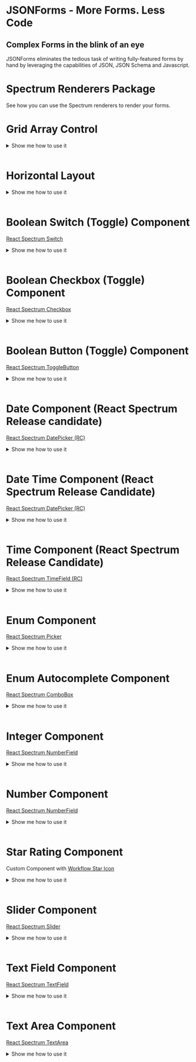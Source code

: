 # JSONForms - More Forms. Less Code

## Complex Forms in the blink of an eye

JSONForms eliminates the tedious task of writing fully-featured forms by hand by leveraging the capabilities of JSON, JSON Schema and Javascript.

# Spectrum Renderers Package

See how you can use the Spectrum renderers to render your forms.

# Grid Array Control

<details>
  <summary>Show me how to use it</summary>

### UI Schema and Custom options

```json
{
  "type": "Control",
  "scope": "#/properties/myArray",
  "options": {
    "addButtonLabel": "Add item",
    "addButtonLabelType": "tooltip",
    "addButtonPosition": "top"
  }
}
```

#### Custom Options Overview

| Option               | Required | Default (Option not used) | Values                | Description                                       |
| -------------------- | -------- | ------------------------- | --------------------- | ------------------------------------------------- |
| "addButtonLabel"     | no       | "Add to \${label}"        | String                | Custom add Button Label.                          |
| "addButtonLabelType" | no       | "tooltip"                 | "tooltip" or "inline" | Whether the Label should be inline or as tooltip. |
| "addButtonPosition"  | no       | "top"                     | "top" or "bottom"     | Position of the add Button.                       |

</details>
<br/>

# Horizontal Layout

<details>
  <summary>Show me how to use it</summary>

### UI Schema and Custom options

```json
{
  "type": "HorizontalLayout",
  "elements": [ ... ],
  "options": {
    "spacing": [3, 1]
  }
}
```

#### Custom Options Overview

| Option    | Required | Default (Option not used) | Values          | Description                 |
| --------- | -------- | ------------------------- | --------------- | --------------------------- |
| "spacing" | no       | 1                         | Array of Number | flex-grow for each element. |

</details>
<br/>

# Boolean Switch (Toggle) Component

[React Spectrum Switch](https://react-spectrum.adobe.com/react-spectrum/Switch.html)

<details>
  <summary>Show me how to use it</summary>

### Schema

```json
{
  "type": "object",
  "properties": {
    "switch": {
      "type": "boolean",
      "default": true
    }
  },
  "required": ["switch"] //If it should be required
}
```

#### Custom Options Overview

| Option    | Required | Default (Option not used) | Values    | Description                                          |
| --------- | -------- | ------------------------- | --------- | ---------------------------------------------------- |
| "type"    | yes      | null                      | "boolean" | Must be Boolean.                                     |
| "default" | no       | null                      | Boolean   | Default Value (will be inserted only at rendertime). |

### UI Schema and Custom options

```json
{
  "type": "HorizontalLayout", //or any other layout
  "elements": [
    {
      "type": "Control",
      "scope": "#/properties/switch",
      "label": "Switch Component", //Optional Label, default label is the property name, in this example it would be Switch
      "options": {
        "focus": true,
        "isEmphasized": false,
        "toggle": true
      }
    }
  ]
}
```

#### Custom Options Overview

| Option         | Required | Default (Option not used)        | Values        | Description                                   |
| -------------- | -------- | -------------------------------- | ------------- | --------------------------------------------- |
| "focus"        | no       | false                            | true or false | If true it will be focused after it rendered. |
| "isEmphasized" | no       | false                            | true or false | Changes the appearance.                       |
| "toggle"       | yes      | Without "toggle" it's a Checkbox | true or false | If true the Component will be a toggle.       |

</details>
<br/>

# Boolean Checkbox (Toggle) Component

[React Spectrum Checkbox](https://react-spectrum.adobe.com/react-spectrum/RadioGroup.html)

<details>
  <summary>Show me how to use it</summary>

### Schema

```json
{
  "type": "object",
  "properties": {
    "checkbox": {
      "default": true,
      "type": "boolean"
    }
  },
  "required": ["checkbox"] //If it should be required
}
```

#### Custom Options Overview

| Option    | Required | Default (Option not used) | Values  | Description                                          |
| --------- | -------- | ------------------------- | ------- | ---------------------------------------------------- |
| "default" | no       | null                      | Boolean | Default Value (will be inserted only at rendertime). |
| "type"    | yes      | null                      | String  | Must be provided.                                    |

#### Custom Options Overview

| Option | Required | Default (Option not used) | Values    | Description      |
| ------ | -------- | ------------------------- | --------- | ---------------- |
| "type" | yes      | null                      | "boolean" | Must be Boolean. |

### UI Schema and Custom options

```json
{
  "type": "HorizontalLayout", //or any other layout
  "elements": [
    {
      "type": "Control",
      "scope": "#/properties/checkbox",
      "label": "Checkbox Component", //Optional Label, default label is the property name, in this example it would be Checkbox
      "options": {
        "focus": true,
        "isEmphasized": false
      }
    }
  ]
}
```

#### Custom Options Overview

| Option         | Required | Default (Option not used) | Values        | Description                                   |
| -------------- | -------- | ------------------------- | ------------- | --------------------------------------------- |
| "focus"        | no       | false                     | true or false | If true it will be focused after it rendered. |
| "isEmphasized" | no       | false                     | true or false | Changes the appearance.                       |

</details>
<br/>

# Boolean Button (Toggle) Component

[React Spectrum ToggleButton](https://react-spectrum.adobe.com/react-spectrum/ToggleButton.html)

<details>
  <summary>Show me how to use it</summary>

### Schema

```json
{
  "type": "object",
  "properties": {
    "booleanButton": {
      "type": "boolean",
      "default": true
    }
  },
  "required": ["booleanButton"] //If it should be required
}
```

#### Custom Options Overview

| Option    | Required | Default (Option not used) | Values    | Description                                          |
| --------- | -------- | ------------------------- | --------- | ---------------------------------------------------- |
| "type"    | yes      | null                      | "boolean" | Must be Boolean.                                     |
| "default" | no       | null                      | Boolean   | Default Value (will be inserted only at rendertime). |

### UI Schema and Custom options

```json
{
  "type": "HorizontalLayout", //or any other layout
  "elements": [
    {
      "type": "Control",
      "scope": "#/properties/switch",
      "label": "Switch Component", //Optional Label, default label is the property name, in this example it would be Switch
      "options": {
        "button": true,
        "focus": true,
        "isEmphasized": false,
        "isQuiet": false,
        "staticColor": "white"
      }
    }
  ]
}
```

#### Custom Options Overview

| Option         | Required | Default (Option not used)        | Values             | Description                                                                              |
| -------------- | -------- | -------------------------------- | ------------------ | ---------------------------------------------------------------------------------------- |
| "button"       | yes      | Without "button" it's a Checkbox | true or false      | If true the Component will be a Button.                                                  |
| "focus"        | no       | false                            | true or false      | If true it will be focused after it rendered.                                            |
| "isEmphasized" | no       | false                            | true or false      | Changes the appearance.                                                                  |
| "isQuiet"      | no       | false                            | true or false      | Changes the appearance.                                                                  |
| "staticColor"  | no       | false                            | "white" or "black" | The static color style to apply. Useful when the button appears over a color background. |

</details>
<br/>

# Date Component (React Spectrum Release candidate)

[React Spectrum DatePicker (RC)](https://reactspectrum.blob.core.windows.net/reactspectrum/91ca94fe52840b7a32b961ec08208f5fbdf65697/docs/react-spectrum/DatePicker.html)

<details>
  <summary>Show me how to use it</summary>

## How to use it

### Schema

```json
{
  "type": "object",
  "properties": {
    "date": {
      "default": "2022-03-01",
      "type": "string",
      "format": "date"
    }
  },
  "required": ["date"] //If it should be required
}
```

#### Custom Options Overview

| Option    | Required | Default (Option not used) | Values          | Description                                          |
| --------- | -------- | ------------------------- | --------------- | ---------------------------------------------------- |
| "default" | no       | null                      | Date (ISO 8601) | Default Value (will be inserted only at rendertime). |
| "format"  | yes      | null                      | "date"          | Must be Date, else it's a string.                    |
| "type"    | yes      | null                      | "string"        | Must be String.                                      |

### UI Schema and Custom options

```json
UI Schema
{
  "type": "HorizontalLayout", //or any other layout
  "elements": [
    {
      "type": "Control",
      "scope": "#/properties/date",
      "label": "Date Component", //Optional Label, default label is the property name, in this example it would be Date
      "options": {
            "description": "Custom description",
            "erroMessage": "Custom error message",
            "focus": true,
            "hideTimeZone": true,
            "isQuiet": true,
            "labelAlign": "end",
            "labelPosition": "top",
            "locale": "ja-Jpan-JP-u-ca-japanese-hc-h12",
            "maxValue": "2022-12-31",
            "maxVisibleMonths": 3,
            "minValue": "today",
            "necessityIndicator": "label",
            "trim": false
      }
    }
  ]
}
```

#### Custom Options Overview

| Option               | Required | Default (Option not used) | Values                                                                                                                               | Description                                                                                                                       |
| -------------------- | -------- | ------------------------- | ------------------------------------------------------------------------------------------------------------------------------------ | --------------------------------------------------------------------------------------------------------------------------------- |
| "description"        | no       | null                      | String                                                                                                                               | A Description for your Date Component. Will be displayed if no error is displayed.                                                |
| "errorMessage"       | no       | null                      | String or false (no ErrorMessage)                                                                                                    | Create a Custom Error Message.                                                                                                    |
| "focus"              | no       | false                     | true or false                                                                                                                        | If true it will be focused after it rendered.                                                                                     |
| "hideTimeZone"       | no       | true                      | true or false                                                                                                                        | Hides Time Zone or not.                                                                                                           |
| "isQuiet"            | no       | false                     | true or false                                                                                                                        | Changes the appearance.                                                                                                           |
| "labelAlign"         | no       | "start"                   | "start" or "end"                                                                                                                     | Has only effect when labelPosition="top". Place the Label at the start or end of the control.                                     |
| "labelPosition"      | no       | "top"                     | "top" or "side"                                                                                                                      | Position of the Label.                                                                                                            |
| "locale"             | no       | "gregory"                 | String [See MDN for more Informations](https://developer.mozilla.org/en-US/docs/Web/JavaScript/Reference/Global_Objects/Intl/Locale) | Which Calendar should be used.                                                                                                    |
| "maxValue"           | no       | null                      | Date E.g. "2022-12-31" or "today"                                                                                                    | When the Value is above maxValue, a warning icon will be displayed inside the Component and you can't pick a Date after maxValue. |
| "maxVisibleMonths"   | no       | 1                         | Integer                                                                                                                              | How many Months should be displayed while Picking.                                                                                |
| "minValue"           | no       | null                      | Date E.g. "2022-12-31" or "today"                                                                                                    | When the Value is below minValue, a warning icon will be displayed inside the Component and you can't pick a Date befor minValue. |
| "necessityIndicator" | no       | false                     | "label", "icon" or false                                                                                                             | Decide if the necessity indicator should be displayed, icon = \*, label = "required" or "optional" in the Browser Language.       |
| "trim"               | no       | false                     | true or false                                                                                                                        | If false the Component uses 100% width, else the Component will be trimmed.                                                       |

</details>
<br/>

# Date Time Component (React Spectrum Release Candidate)

[React Spectrum DatePicker (RC)](https://reactspectrum.blob.core.windows.net/reactspectrum/91ca94fe52840b7a32b961ec08208f5fbdf65697/docs/react-spectrum/DatePicker.html)

<details>
  <summary>Show me how to use it</summary>

## How to use it

### Schema

```json
{
  "type": "object",
  "properties": {
    "dateTime": {
      "default": "2022-03-01T12:00:00",
      "type": "string",
      "format": "date-time"
    }
  },
  "required": ["dateTime"] //If it should be required
}
```

#### Custom Options Overview

| Option    | Required | Default (Option not used) | Values               | Description                                          |
| --------- | -------- | ------------------------- | -------------------- | ---------------------------------------------------- |
| "default" | no       | null                      | Date-Time (ISO 8601) | Default Value (will be inserted only at rendertime). |
| "format"  | yes      | null                      | "date-time"          | Must be Date-Time, else it's a string.               |
| "type"    | yes      | null                      | "string"             | Must be String.                                      |

### UI Schema and Custom options

```json
UI Schema
{
  "type": "HorizontalLayout", //or any other layout
  "elements": [
    {
      "type": "Control",
      "scope": "#/properties/dateTime",
      "label": "Date Time Component", //Optional Label, default label is the property name, in this example it would be Date Time
      "options": {
            "description": "Custom description",
            "erroMessage": "Custom error message",
            "focus": true,
            "granularity": "hour",
            "hideTimeZone": true,
            "hourCycle": "24",
            "isQuiet": true,
            "labelAlign": "end",
            "labelPosition": "top",
            "locale": "ja-Jpan-JP-u-ca-japanese-hc-h12",
            "maxValue": "2022-12-31",
            "maxVisibleMonths": 3,
            "minValue": "today",
            "necessityIndicator": "label",
            "trim": false
      }
    }
  ]
}
```

#### Custom Options Overview

| Option               | Required | Default (Option not used)   | Values                                                                                                                               | Description                                                                                                                       |
| -------------------- | -------- | --------------------------- | ------------------------------------------------------------------------------------------------------------------------------------ | --------------------------------------------------------------------------------------------------------------------------------- |
| "description"        | no       | null                        | String                                                                                                                               | A Description for your Date Time Component. Will be displayed if no error is displayed.                                           |
| "errorMessage"       | no       | null                        | String or false (no ErrorMessage)                                                                                                    | Create a Custom Error Message.                                                                                                    |
| "focus"              | no       | false                       | true or false                                                                                                                        | If true it will be focused after it rendered.                                                                                     |
| "granularity"        | no       | "minute"                    | "minute" or "hour"                                                                                                                   | Decide if you want only hours or hours and minutes.                                                                               |
| "hideTimeZone"       | no       | true                        | true or false                                                                                                                        | Hides Time Zone or not.                                                                                                           |
| "hourCycle"          | no       | Uses the Browser hour cycle | "12" or "24"                                                                                                                         | Decide if the User should use 12 or 24 hour format.                                                                               |
| "isQuiet"            | no       | false                       | true or false                                                                                                                        | Changes the appearance.                                                                                                           |
| "labelAlign"         | no       | "start"                     | "start" or "end"                                                                                                                     | Has only effect when labelPosition="top". Place the Label at the start or end of the control.                                     |
| "labelPosition"      | no       | "top"                       | "top" or "side"                                                                                                                      | Position of the Label.                                                                                                            |
| "locale"             | no       | "gregory"                   | String [See MDN for more Informations](https://developer.mozilla.org/en-US/docs/Web/JavaScript/Reference/Global_Objects/Intl/Locale) | Which Calendar should be used.                                                                                                    |
| "maxValue"           | no       | null                        | Date(Time), E.g. ("2022-12-31T23:59:59" or "2022-12-31") or "today"                                                                  | When the Value is above maxValue, a warning icon will be displayed inside the Component and you can't pick a Date after maxValue. |
| "maxVisibleMonths"   | no       | 1                           | Integer                                                                                                                              | How many Months should be displayed while Picking.                                                                                |
| "minValue"           | no       | null                        | Date(Time), E.g. ("2022-12-31T00:00:00" or "2022-12-31") or "today"                                                                  | When the Value is below minValue, a warning icon will be displayed inside the Component and you can't pick a Date befor minValue. |
| "necessityIndicator" | no       | false                       | "label", "icon" or false                                                                                                             | Decide if the necessity indicator should be displayed, icon = \*, label = "required" or "optional" in the Browser Language.       |
| "trim"               | no       | false                       | true or false                                                                                                                        | If false the Component uses 100% width, else the Component will be trimmed.                                                       |

</details>
<br/>

# Time Component (React Spectrum Release Candidate)

[React Spectrum TimeField (RC)](https://reactspectrum.blob.core.windows.net/reactspectrum/91ca94fe52840b7a32b961ec08208f5fbdf65697/docs/react-spectrum/TimeField.html)

<details>
  <summary>Show me how to use it</summary>

## How to use it

### Schema

```json
{
  "type": "object",
  "properties": {
    "time": {
      "default": "12:00",
      "type": "string",
      "format": "time"
    }
  },
  "required": ["time"] //If it should be required
}
```

#### Custom Options Overview

| Option    | Required | Default (Option not used) | Values          | Description                                          |
| --------- | -------- | ------------------------- | --------------- | ---------------------------------------------------- |
| "default" | no       | null                      | Time (ISO 8601) | Default Value (will be inserted only at rendertime). |
| "format"  | yes      | null                      | "time"          | Must be Time, else it's a string.                    |
| "type"    | yes      | null                      | "string"        | Must be String.                                      |

### UI Schema and Custom options

```json
UI Schema
{
  "type": "HorizontalLayout", //or any other layout
  "elements": [
    {
      "type": "Control",
      "scope": "#/properties/time",
      "label": "Time Component", //Optional Label, default label is the property name, in this example it would be Time
      "options": {
        "focus": true,
        "granularity": "hour",
        "hideTimeZone": true,
        "hourCycle": "24",
        "isQuiet": false,
        "labelAlign": "end",
        "labelPosition": "top",
        "locale": "ja-Jpan-JP-u-ca-japanese-hc-h12",
        "maxValue": "13:38",
        "minValue": "12:58",
        "necessityIndicator": "label",
        "trim": true
      }
    }
  ]
}
```

#### Custom Options Overview

| Option               | Required | Default (Option not used)   | Values                                                                                                                               | Description                                                                                                                 |
| -------------------- | -------- | --------------------------- | ------------------------------------------------------------------------------------------------------------------------------------ | --------------------------------------------------------------------------------------------------------------------------- |
| "focus"              | no       | false                       | true or false                                                                                                                        | If true it will be focused after it rendered.                                                                               |
| "granularity"        | no       | "minute"                    | "minute" or "hour"                                                                                                                   | Decide if you want only hours or hours and minutes.                                                                         |
| "hideTimeZone"       | no       | true                        | true or false                                                                                                                        | Hides Time Zone or not.                                                                                                     |
| "hourCycle"          | no       | Uses the Browser hour cycle | "12" or "24"                                                                                                                         | Decide if the User should use 12 or 24 hour format.                                                                         |
| "isQuiet"            | no       | false                       | true or false                                                                                                                        | Changes the appearance.                                                                                                     |
| "labelAlign"         | no       | "start"                     | "start" or "end"                                                                                                                     | Has only effect when labelPosition="top". Place the Label at the start or end of the control.                               |
| "labelPosition"      | no       | "top"                       | "top" or "side"                                                                                                                      | Position of the Label.                                                                                                      |
| "locale"             | no       | "gregory"                   | String [See MDN for more Informations](https://developer.mozilla.org/en-US/docs/Web/JavaScript/Reference/Global_Objects/Intl/Locale) | Which Calendar should be used.                                                                                              |
| "maxValue"           | no       | null                        | Time in the Format "HH:mm"                                                                                                           | When the Value is above maxValue, a warning icon will be displayed inside the Component.                                    |
| "minValue"           | no       | null                        | Time in the Format "HH:mm"                                                                                                           | When the Value is below minValue, a warning icon will be displayed inside the Component.                                    |
| "necessityIndicator" | no       | false                       | "label", "icon" or false                                                                                                             | Decide if the necessity indicator should be displayed, icon = \*, label = "required" or "optional" in the Browser Language. |
| "trim"               | no       | false                       | true or false                                                                                                                        | If false the Component uses 100% width, else the Component will be trimmed.                                                 |

</details>

<br/>

# Enum Component

[React Spectrum Picker](https://react-spectrum.adobe.com/react-spectrum/Picker.html)

<details>
  <summary>Show me how to use it</summary>

### Schema

```jsonc
{
  "type": "object",
  "properties": {
    "enum": {
      "default": "foo",
      "enum": ["foo", "bar"],
      "type": "string"
    }
  },
  "required": ["enum"] //If it should be required
}
```

#### Custom Options Overview

| Option    | Required | Default (Option not used) | Values                 | Description                                          |
| --------- | -------- | ------------------------- | ---------------------- | ---------------------------------------------------- |
| "default" | no       | null                      | One of the Enum Values | Default Value (will be inserted only at rendertime). |
| "enum"    | yes      | null                      | "enum"                 | Must be enum.                                        |
| "type"    | no       | null                      | "string"               | Optional.                                            |

### UI Schema and Custom options

```json
{
  "type": "HorizontalLayout", //or any other layout
  "elements": [
    {
      "type": "Control",
      "scope": "#/properties/enum",
      "label": "Enum Component", //Optional Label, default label is the property name, in this example it would be Enum
      "options": {
        "align": "start",
        "autocomplete": false,
        "defaultOpen": true,
        "description": "ComboBox description",
        "direction": "top",
        "errorMessage": "Custom error message",
        "focus": true,
        "isQuiet": true,
        "labelAlign": "end",
        "labelPosition": "side",
        "menuWidth": "size-100",
        "necessityIndicator": "label",
        "placeholder": "Select an option",
        "shouldFlip": true,
        "trim": false
      }
    }
  ]
}
```

#### Custom Options Overview

| Option               | Required | Default (Option not used) | Values                                                                                                           | Description                                                                                                                 |
| -------------------- | -------- | ------------------------- | ---------------------------------------------------------------------------------------------------------------- | --------------------------------------------------------------------------------------------------------------------------- |
| "align"              | no       | "start"                   | "start" or "end"                                                                                                 | Alignment of the menu relative to the input target.                                                                         |
| "autocomplete"       | yes      | true                      | true or false                                                                                                    | Must be false for a Picker, else it's a ComboBox.                                                                           |
| "defaultOpen"        | no       | false                     | true or false                                                                                                    | Whether the Picker is open after it rendered or not.                                                                        |
| "description"        | no       | null                      | String                                                                                                           | A Description for your ComboBox. Will be displayed if no error is displayed.                                                |
| "direction"          | no       | "bottom"                  | "bottom" or "top"                                                                                                | Direction the menu will render relative to the ComboBox.                                                                    |
| "errorMessage"       | no       | null                      | String or false (no ErrorMessage)                                                                                | Create a Custom Error Message.                                                                                              |
| "focus"              | no       | false                     | true or false                                                                                                    | If true it will be focused after it rendered.                                                                               |
| "isQuiet"            | no       | false                     | true or false                                                                                                    | Changes the appearance.                                                                                                     |
| "labelAlign"         | no       | "start"                   | "start" or "end"                                                                                                 | Has only effect when labelPosition="top". Place the Label at the start or end of the control.                               |
| "labelPosition"      | no       | "top"                     | "top" or "side"                                                                                                  | Position of the Label.                                                                                                      |
| "menuWidth"          | no       | null                      | E.g. "size-100" [See all Options](https://react-spectrum.adobe.com/react-spectrum/styling.html#dimension-values) | Width of the menu.                                                                                                          |
| "necessityIndicator" | no       | false                     | "label", "icon" or false                                                                                         | Decide if the necessity indicator should be displayed, icon = \*, label = "required" or "optional" in the Browser Language. |
| "placeholder"        | no       | null                      | String                                                                                                           | Text which is displayed inside the Component if it's empty (Placeholdertext).                                               |
| "shouldFlip"         | no       | true                      | true or false                                                                                                    | Whether the menu should automatically flip direction when space is limited.                                                 |
| "trim"               | no       | false                     | true or false                                                                                                    | If false the Component uses 100% width, else the Component will be trimmed.                                                 |

</details>
<br/>

# Enum Autocomplete Component

[React Spectrum ComboBox](https://react-spectrum.adobe.com/react-spectrum/ComboBox.html)

<details>
  <summary>Show me how to use it</summary>

### Schema

```jsonc
{
  "type": "object",
  "properties": {
    "enumAutocomplete": {
      "default": "foo",
      "enum": ["foo", "bar"],
      "type": "string"
    }
  },
  "required": ["enumAutocomplete"] //If it should be required
}
```

#### Custom Options Overview

| Option    | Required | Default (Option not used) | Values                 | Description                                          |
| --------- | -------- | ------------------------- | ---------------------- | ---------------------------------------------------- |
| "default" | no       | null                      | One of the Enum Values | Default Value (will be inserted only at rendertime). |
| "enum"    | yes      | null                      | "enum"                 | Must be enum.                                        |
| "type"    | no       | null                      | "string"               | Optional.                                            |

### UI Schema and Custom options

```json
{
  "type": "HorizontalLayout", //or any other layout
  "elements": [
    {
      "type": "Control",
      "scope": "#/properties/enumAutocomplete",
      "label": "Enum Autocomplete Component", //Optional Label, default label is the property name, in this example it would be Enum Autocomplete
      "options": {
        "allowsCustomValue": true,
        "autocomplete": true,
        "description": "ComboBox description",
        "direction": "top",
        "errorMessage": "Custom error message",
        "focus": true,
        "isQuiet": true,
        "labelAlign": "end",
        "labelPosition": "side",
        "menuTrigger": "manual",
        "necessityIndicator": "label",
        "shouldFlip": true,
        "shouldFocusWrap": true,
        "trim": false
      }
    }
  ]
}
```

#### Custom Options Overview

| Option               | Required | Default (Option not used) | Values                            | Description                                                                                                                 |
| -------------------- | -------- | ------------------------- | --------------------------------- | --------------------------------------------------------------------------------------------------------------------------- |
| "allowsCustomValue"  | no       | false                     | true or false                     | Whether the ComboBox allows a non-item matching input value to be set.                                                      |
| "autocomplete"       | yes      | true                      | true or false                     | Must be true for a ComboBox, else it's a Picker.                                                                            |
| "description"        | no       | null                      | String                            | A Description for your ComboBox. Will be displayed if no error is displayed.                                                |
| "direction"          | no       | "bottom"                  | "bottom" or "top"                 | Direction the menu will render relative to the ComboBox.                                                                    |
| "errorMessage"       | no       | null                      | String or false (no ErrorMessage) | Create a Custom Error Message.                                                                                              |
| "focus"              | no       | false                     | true or false                     | If true it will be focused after it rendered.                                                                               |
| "isQuiet"            | no       | false                     | true or false                     | Changes the appearance.                                                                                                     |
| "labelAlign"         | no       | "start"                   | "start" or "end"                  | Has only effect when labelPosition="top". Place the Label at the start or end of the control.                               |
| "labelPosition"      | no       | "top"                     | "top" or "side"                   | Position of the Label.                                                                                                      |
| "menuTrigger"        | no       | "input"                   | "input", "focus" or "manual"      | The interaction required to display the ComboBox menu. It has no effect on the mobile ComboBox.                             |
| "necessityIndicator" | no       | false                     | "label", "icon" or false          | Decide if the necessity indicator should be displayed, icon = \*, label = "required" or "optional" in the Browser Language. |
| "shouldFlip"         | no       | true                      | true or false                     | Whether the menu should automatically flip direction when space is limited.                                                 |
| "shouldFocusWrap"    | no       | false                     | true or false                     | Whether keyboard navigation is circular.                                                                                    |
| "trim"               | no       | false                     | true or false                     | If false the Component uses 100% width, else the Component will be trimmed.                                                 |

</details>
<br/>

# Integer Component

[React Spectrum NumberField](https://react-spectrum.adobe.com/react-spectrum/NumberField.html)

<details>
  <summary>Show me how to use it</summary>

### Schema

```json
{
  "type": "object",
  "properties": {
    "integer": {
      "default": 3,
      "maximum": 5,
      "minimum": 1,
      "type": "integer"
    }
  },
  "required": ["integer"] //If it should be required
}
```

#### Custom Options Overview

| Option    | Required | Default (Option not used) | Values               | Description                                          |
| --------- | -------- | ------------------------- | -------------------- | ---------------------------------------------------- |
| "default" | no       | null                      | Integer              | Default Value (will be inserted only at rendertime). |
| "maximum" | no       | null                      | Integer (>= minimum) | Highest Integer to accept.                           |
| "minimum" | no       | null                      | Integer              | Lowest Integer to accept.                            |
| "type"    | yes      | null                      | "integer"            | Must be Integer.                                     |

### UI Schema and Custom options

```json
{
  "type": "HorizontalLayout", //or any other layout
  "elements": [
    {
      "type": "Control",
      "scope": "#/properties/integer",
      "label": "Integer Component", //Optional Label, default label is the property name, in this example it would be Integer
      "options": {
        "decrementAriaLabel": "ARIALABELDOWN",
        "description": "Number Description",
        "errorMessage": "Custom Error",
        "focus": true,
        "formatOptions": {
          "style": "currency",
          "currency": "EUR"
        },
        "hideStepper": true,
        "incrementAriaLabel": "ARIALABELUP",
        "labelAlign": "end",
        "labelPosition": "side",
        "necessityIndicator": "label",
        "step": 2
      }
    }
  ]
}
```

#### Custom Options Overview

| Option               | Required | Default (Option not used)             | Values                                                                                                                                               | Description                                                                                                                 |
| -------------------- | -------- | ------------------------------------- | ---------------------------------------------------------------------------------------------------------------------------------------------------- | --------------------------------------------------------------------------------------------------------------------------- |
| "decrementAriaLabel" | no       | `Decrement -${step}`                  | String                                                                                                                                               | Create a Custom Aria Label for the Decrement Stepper.                                                                       |
| "description"        | no       | null                                  | String                                                                                                                                               | A Description for your Integer Field. Will be displayed if no error is displayed.                                           |
| "errorMessage"       | no       | Error Message based on min and/or max | String or false                                                                                                                                      | Create a Custom Error Message.                                                                                              |
| "focus"              | no       | false                                 | true or false                                                                                                                                        | If true it will be focused after it rendered.                                                                               |
| "formatOptions"      | no       | false                                 | E.g.{ style: 'percent' } [See MDN for Full List](https://developer.mozilla.org/en-US/docs/Web/JavaScript/Reference/Global_Objects/Intl/NumberFormat) | The Display Format of the Value Label.                                                                                      |
| "hideStepper"        | no       | false                                 | true or false                                                                                                                                        | If true there is no visible Stepper.                                                                                        |
| "incrementAriaLabel" | no       | `Increment +${step}`                  | String                                                                                                                                               | Create a Custom Aria Label for the Increment Stepper.                                                                       |
| "labelAlign"         | no       | "start"                               | "start" or "end"                                                                                                                                     | Has only effect when labelPosition="top". Place the Label at the start or end of the control.                               |
| "labelPosition"      | no       | "top"                                 | "top" or "side"                                                                                                                                      | Position of the Label.                                                                                                      |
| "necessityIndicator" | no       | false                                 | "label", "icon" or false                                                                                                                             | Decide if the necessity indicator should be displayed, icon = \*, label = "required" or "optional" in the Browser Language. |
| "step"               | no       | 1                                     | positive Integer                                                                                                                                     | How much the value should increase or decrease for every step.                                                              |
| "trim"               | no       | false                                 | true or false                                                                                                                                        | If false the Component uses 100% width, else the Component will be trimmed.                                                 |

</details>
<br/>

# Number Component

[React Spectrum NumberField](https://react-spectrum.adobe.com/react-spectrum/NumberField.html)

<details>
  <summary>Show me how to use it</summary>

### Schema

```json
{
  "type": "object",
  "properties": {
    "number": {
      "default": 3.14,
      "maximum": 5,
      "minimum": 1,
      "type": "number"
    }
  },
  "required": ["number"] //If it should be required
}
```

#### Custom Options Overview

| Option    | Required | Default (Option not used) | Values              | Description                                          |
| --------- | -------- | ------------------------- | ------------------- | ---------------------------------------------------- |
| "default" | no       | null                      | Number              | Default Value (will be inserted only at rendertime). |
| "maximum" | no       | null                      | Number (>= minimum) | Highest Number to accept.                            |
| "minimum" | no       | null                      | Number              | Lowest Number to accept.                             |
| "type"    | yes      | null                      | "number"            | Must be Number.                                      |

### UI Schema and Custom options

```json
{
  "type": "HorizontalLayout", //or any other layout
  "elements": [
    {
      "type": "Control",
      "scope": "#/properties/number",
      "label": "Number Component", //Optional Label, default label is the property name, in this example it would be Number
      "options": {
        "decrementAriaLabel": "ARIALABELDOWN",
        "description": "Number Description",
        "errorMessage": "Custom Error",
        "focus": true,
        "formatOptions": {
          "style": "currency",
          "currency": "EUR"
        },
        "hideStepper": true,
        "incrementAriaLabel": "ARIALABELUP",
        "labelAlign": "end",
        "labelPosition": "side",
        "necessityIndicator": "label",
        "step": 2
      }
    }
    }
  ]
}
```

#### Custom Options Overview

| Option               | Required | Default (Option not used)             | Values                                                                                                                                               | Description                                                                                                                 |
| -------------------- | -------- | ------------------------------------- | ---------------------------------------------------------------------------------------------------------------------------------------------------- | --------------------------------------------------------------------------------------------------------------------------- |
| "decrementAriaLabel" | no       | `Decrement -${step}`                  | String                                                                                                                                               | Create a Custom Aria Label for the Decrement Stepper.                                                                       |
| "description"        | no       | null                                  | String                                                                                                                                               | A Description for your Integer Field. Will be displayed if no error is displayed.                                           |
| "errorMessage"       | no       | Error Message based on min and/or max | String or false                                                                                                                                      | Create a Custom Error Message.                                                                                              |
| "focus"              | no       | false                                 | true or false                                                                                                                                        | If true it will be focused after it rendered.                                                                               |
| "formatOptions"      | no       | false                                 | E.g.{ style: 'percent' } [See MDN for Full List](https://developer.mozilla.org/en-US/docs/Web/JavaScript/Reference/Global_Objects/Intl/NumberFormat) | The Display Format of the Value Label.                                                                                      |
| "hideStepper"        | no       | false                                 | true or false                                                                                                                                        | If true there is no visible Stepper.                                                                                        |
| "incrementAriaLabel" | no       | `Increment +${step}`                  | String                                                                                                                                               | Create a Custom Aria Label for the Increment Stepper.                                                                       |
| "labelAlign"         | no       | "start"                               | "start" or "end"                                                                                                                                     | Has only effect when labelPosition="top". Place the Label at the start or end of the control.                               |
| "labelPosition"      | no       | "top"                                 | "top" or "side"                                                                                                                                      | Position of the Label.                                                                                                      |
| "necessityIndicator" | no       | false                                 | "label", "icon" or false                                                                                                                             | Decide if the necessity indicator should be displayed, icon = \*, label = "required" or "optional" in the Browser Language. |
| "step"               | no       | 0.1                                   | positive                                                                                                                                             | How much the value should increase or decrease for every step.                                                              |
| "trim"               | no       | false                                 | true or false                                                                                                                                        | If false the Component uses 100% width, else the Component will be trimmed.                                                 |

</details>
<br/>

# Star Rating Component

Custom Component with [Workflow Star Icon](https://react-spectrum.adobe.com/react-spectrum/workflow-icons.html)

<details>
  <summary>Show me how to use it</summary>

### Schema

```json
{
  "type": "object",
  "properties": {
    "rating": {
      "default": 3,
      "maximum": 10,
      "minimum": 1,
      "type": "integer"
    }
  },
  "required": ["rating"] //If it should be required
}
```

#### Custom Options Overview

| Option    | Required | Default (Option not used) | Values                        | Description                                          |
| --------- | -------- | ------------------------- | ----------------------------- | ---------------------------------------------------- |
| "default" | no       | null                      | Integer                       | Default Value (will be inserted only at rendertime). |
| "maximum" | no       | 5                         | positive Integer (>= minimum) | How much Stars should rendered.                      |
| "minimum" | no       | null                      | Integer between 0 and maximum | Lowest Integer to accept.                            |
| "type"    | yes      | null                      | "integer"                     | Must be Integer.                                     |

### UI Schema and Custom options

```json
{
  "type": "HorizontalLayout", //or any other layout
  "elements": [
    {
      "type": "Control",
      "scope": "#/properties/rating",
      "label": "Rating Component", //Optional Label, default label is the property name, in this example it would be Rating
      "options": {
        "necessityIndicator": "label",
        "orientation": "vertical",
        "rating": true,
        "trim": false
      }
    }
  ]
}
```

#### Custom Options Overview

| Option               | Required | Default (Option not used)             | Values                     | Description                                                                                                                 |
| -------------------- | -------- | ------------------------------------- | -------------------------- | --------------------------------------------------------------------------------------------------------------------------- |
| "necessityIndicator" | no       | false                                 | "label", "icon" or false   | Decide if the necessity indicator should be displayed, icon = \*, label = "required" or "optional" in the Browser Language. |
| "orientation"        | no       | "horizontal"                          | "horizontal" or "vertical" | How the Stars should be aligned.                                                                                            |
| "trim"               | no       | false                                 | true or false              | If false the Component uses 100% width, else the Component will be trimmed.                                                 |
| "rating"             | yes      | Without "rating" it's a Integer Field | true or false              | If true the Component will be a Star Rating.                                                                                |

</details>
<br/>

# Slider Component

[React Spectrum Slider](https://react-spectrum.adobe.com/react-spectrum/Slider.html)

<details>
  <summary>Show me how to use it</summary>

### Schema

```json
{
  "type": "object",
  "properties": {
    "range": {
      "default": 42,
      "maximum": 100,
      "minimum": 0,
      "multipleOf": 2,
      "type": "number"
    }
  },
  "required": ["range"] //If it should be required
}
```

#### Custom Options Overview

| Option       | Required | Default (Option not used) | Values                | Description                    |
| ------------ | -------- | ------------------------- | --------------------- | ------------------------------ |
| "default"    | yes      | null                      | Number                | Default Value.                 |
| "maximum"    | yes      | null                      | Number (>= minimum)   | Highest Number to accept.      |
| "minimum"    | yes      | null                      | Number                | Lowest Number to accept.       |
| "multipleOf" | no       | 1                         | Number                | How big a Step should be.      |
| "type"       | yes      | null                      | "integer" or "number" | Depends on the Value you need. |

### UI Schema and Custom options

```json
{
  "type": "HorizontalLayout", //or any other layout
  "elements": [
    {
      "type": "Control",
      "scope": "#/properties/range",
      "label": "Range Component", //Optional Label, default label is the property name, in this example it would be Range
      "options": {
        "formatOptions": {
          "style": "currency",
          "currency": "EUR"
        },
        "getValueLabel": "of 1",
        "trackGradient": ["#000000", "blue"],
        "fillOffset": 2,
        "isFilled": true,
        "slider": true,
        "trim": false
      }
    }
  ]
}
```

#### Custom Options Overview

| Option          | Required | Default (Option not used)                    | Values                                                                                                                                               | Description                                                                               |
| --------------- | -------- | -------------------------------------------- | ---------------------------------------------------------------------------------------------------------------------------------------------------- | ----------------------------------------------------------------------------------------- |
| "fillOffset"    | no       | false                                        | Number between minimum and maximum                                                                                                                   | The offset from which to start the fill.                                                  |
| "formatOptions" | no       | false                                        | E.g.{ style: 'percent' } [See MDN for Full List](https://developer.mozilla.org/en-US/docs/Web/JavaScript/Reference/Global_Objects/Intl/NumberFormat) | The Display Format of the Value Label.                                                    |
| "getValueLabel" | no       | null                                         | String                                                                                                                                               | Custom Value Label, like "Bananas".                                                       |
| "isFilled"      | no       | false                                        | true or false                                                                                                                                        | Whether a fill color is shown between the start of the slider and the current value.      |
| "slider"        | yes      | Without "slider" it's a Number/Integer Field | true or false                                                                                                                                        | If true the Component will be a toggle instead of a Number Field.                         |
| "trackGradient" | no       | null                                         | Array of Color Values, HEX, RGB, RGBA, Color Name and HSL are supported                                                                              | The background of the track, specified as the stops for a CSS background: linear-gradient |
| "trim"          | no       | false                                        | true or false                                                                                                                                        | If false the Component uses 100% width, else the Component will be trimmed.               |

</details>
<br/>

# Text Field Component

[React Spectrum TextField](https://react-spectrum.adobe.com/react-spectrum/TextField.html)

<details>
  <summary>Show me how to use it</summary>

### Schema

```json
{
  "type": "object",
  "properties": {
    "textfield": {
      "default": "DefaultString",
      "type": "string"
    }
  },
  "required": ["textfield"] //If it should be required
}
```

#### Custom Options Overview

| Option    | Required | Default (Option not used) | Values   | Description                                          |
| --------- | -------- | ------------------------- | -------- | ---------------------------------------------------- |
| "default" | no       | null                      | String   | Default Value (will be inserted only at rendertime). |
| "type"    | yes      | null                      | "string" | Must be String.                                      |

### UI Schema and Custom options

```json
{
  "type": "HorizontalLayout", //or any other layout
  "elements": [
    {
      "type": "Control",
      "scope": "#/properties/textfield",
      "label": "TextField Component", //Optional Label, default label is the property name, in this example it would be Textfield
      "options": {
        "description": "Text Field Description",
        "errorMessage": "Custom Error Message!",
        "focus": true,
        "inputMode": "text",
        "isQuiet": false,
        "labelAlign": "end",
        "labelPosition": "top",
        "maxLength": 5,
        "minLength": 1,
        "necessityIndicator": "label",
        "trim": true,
        "type": "text"
      }
    }
  ]
}
```

#### Custom Options Overview

| Option               | Required | Default (Option not used)                         | Values                                                                  | Description                                                                                                                              |
| -------------------- | -------- | ------------------------------------------------- | ----------------------------------------------------------------------- | ---------------------------------------------------------------------------------------------------------------------------------------- |
| "description"        | no       | null                                              | String                                                                  | A Description for your Text Field. Will be displayed if no error is displayed.                                                           |
| "errorMessage"       | no       | Error Message based on minLength and/or maxLength | String or false (No ErrorMessage)                                       | Create a Custom Error Message.                                                                                                           |
| "focus"              | no       | false                                             | true or false                                                           | If true it will be focused after it rendered.                                                                                            |
| "inputMode"          | no       | "none"                                            | "decimal", "email", "none", "numeric", "search", "tel", "text" or "url" | Helper for the User Agent. [See MDN](https://html.spec.whatwg.org/multipage/interaction.html#input-modalities:-the-inputmode-attribute). |
| "isQuiet"            | no       | false                                             | true or false                                                           | Changes the appearance.                                                                                                                  |
| "labelAlign"         | no       | "start"                                           | "start" or "end"                                                        | Has only effect when labelPosition="top". Place the Label at the start or end of the control.                                            |
| "labelPosition"      | no       | "top"                                             | "top" or "side"                                                         | Position of the Label.                                                                                                                   |
| "maxLength"          | no       | Infinity                                          | Integer                                                                 | When the Length is above maxLength, a warning icon will be displayed inside the Component + Error Message.                               |
| "minLength"          | no       | 0                                                 | Integer                                                                 | When the Length is below minLength, a warning icon will be displayed inside the Component + Error Message.                               |
| "necessityIndicator" | no       | false                                             | "label", "icon" or false                                                | Decide if the necessity indicator should be displayed, icon = \*, label = "required" or "optional" in the Browser Language.              |
| "trim"               | no       | false                                             | true or false                                                           | If false the Component uses 100% width, else the Component will be trimmed.                                                              |
| "type"               | no       | "text"                                            | "password", "search", "tel", "email", "text", "url"                     | Define what Type it should be. [See MDN](https://developer.mozilla.org/en-US/docs/Web/HTML/Element/input#htmlattrdeftype).               |

</details>
<br/>

# Text Area Component

[React Spectrum TextArea](https://react-spectrum.adobe.com/react-spectrum/TextArea.html)

<details>
  <summary>Show me how to use it</summary>

### Schema

```json
{
  "type": "object",
  "properties": {
    "textarea": {
      "default": "DefaultString",
      "type": "string"
    }
  },
  "required": ["textarea"] //If it should be required
}
```

#### Custom Options Overview

| Option    | Required | Default (Option not used) | Values   | Description                                          |
| --------- | -------- | ------------------------- | -------- | ---------------------------------------------------- |
| "default" | no       | null                      | String   | Default Value (will be inserted only at rendertime). |
| "type"    | yes      | null                      | "string" | Must be String.                                      |

### UI Schema and Custom options

```json
{
  "type": "HorizontalLayout", //or any other layout
  "elements": [
    {
      "type": "Control",
      "scope": "#/properties/textarea",
      "label": "TextArea Component", //Optional Label, default label is the property name, in this example it would be Textarea
      "options": {
        "description": "Text Area Description",
        "errorMessage": "Custom Error Message!",
        "focus": true,
        "inputMode": "text",
        "isQuiet": false,
        "labelAlign": "end",
        "labelPosition": "top",
        "maxLength": 5,
        "minLength": 1,
        "multi": true,
        "necessityIndicator": "label",
        "trim": true,
        "type": "text"
      }
    }
  ]
}
```

#### Custom Options Overview

| Option               | Required | Default (Option not used)                         | Values                                                                  | Description                                                                                                                              |
| -------------------- | -------- | ------------------------------------------------- | ----------------------------------------------------------------------- | ---------------------------------------------------------------------------------------------------------------------------------------- |
| "description"        | no       | null                                              | String                                                                  | A Description for your Text Area. Will be displayed if no error is displayed.                                                            |
| "errorMessage"       | no       | Error Message based on minLength and/or maxLength | String or false (no ErrorMessage)                                       | Create a Custom Error Message.                                                                                                           |
| "focus"              | no       | false                                             | true or false                                                           | If true it will be focused after it rendered.                                                                                            |
| "inputMode"          | no       | "none"                                            | "decimal", "email", "none", "numeric", "search", "tel", "text" or "url" | Helper for the User Agent. [See MDN](https://html.spec.whatwg.org/multipage/interaction.html#input-modalities:-the-inputmode-attribute). |
| "isQuiet"            | no       | false                                             | true or false                                                           | Changes the appearance.                                                                                                                  |
| "labelAlign"         | no       | "start"                                           | "start" or "end"                                                        | Has only effect when labelPosition="top". Place the Label at the start or end of the control.                                            |
| "labelPosition"      | no       | "top"                                             | "top" or "side"                                                         | Position of the Label.                                                                                                                   |
| "maxLength"          | no       | Infinity                                          | Integer                                                                 | When the Length is above maxLength, a warning icon will be displayed inside the Component + Error Message.                               |
| "minLength"          | no       | 0                                                 | Integer                                                                 | When the Length is below minLength, a warning icon will be displayed inside the Component + Error Message.                               |
| "multi"              | yes      | Without "multi" it's a Text Field                 | true or false                                                           | If true it's a Text Area if false it's a Text Field.                                                                                     |
| "necessityIndicator" | no       | false                                             | "label", "icon" or false                                                | Decide if the necessity indicator should be displayed, icon = \*, label = "required" or "optional" in the Browser Language.              |
| "trim"               | no       | false                                             | true or false                                                           | If false the Component uses 100% width, else the Component will be trimmed.                                                              |
| "type"               | no       | "text"                                            | "password", "search", "tel", "email", "text", "url"                     | Define what Type it should be. [See MDN](https://developer.mozilla.org/en-US/docs/Web/HTML/Element/input#htmlattrdeftype).               |

</details>
